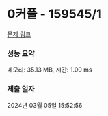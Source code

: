 # 0커플 - 159545/1 

[문제 링크](https://level.goorm.io/exam/159545/0%EC%BB%A4%ED%94%8C/quiz/1) 

### 성능 요약

메모리: 35.13 MB, 시간: 1.00 ms

### 제출 일자

2024년 03월 05일 15:52:56

